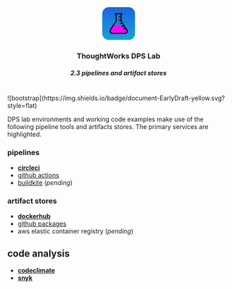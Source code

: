 <div align="center">
	<p>
		<img alt="CircleCI Logo" src="https://github.com/ThoughtWorks-DPS/lab-documentation/blob/master/doc/img/dps-lab.png?sanitize=true" width="75" />
	</p>
  <h3>ThoughtWorks DPS Lab</h3>
  <h5>2.3 pipelines and artifact stores</h5>
</div>
<br />
![bootstrap](https://img.shields.io/badge/document-EarlyDraft-yellow.svg?style=flat)  

DPS lab environments and working code examples make use of the following pipeline tools and artifacts stores. The primary services are highlighted.

### pipelines

- [**circleci**](https://circleci.com)
- [github actions](https://github.com/features/actions)
- [buildkite](https://buildkite.com) (_pending_)

### artifact stores

- [**dockerhub**](https://hub.docker.com)
- [github packages](https://github.com/features/packages)
- aws elastic container registry (_pending_)

## code analysis

- [**codeclimate**](https://codeclimate.com)
- [**snyk**](https://snyk.io)
